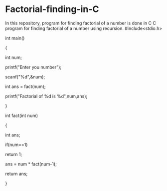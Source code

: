 # Factorial-finding-in-C
In this repository, program for finding factorial of a number is done in C
C program for finding factorial of a number using recursion.
#include<stdio.h> 

int main() 

{ 

int num; 

printf("Enter you number"); 

scanf("%d",&num); 

int ans = fact(num); 

printf("Factorial of %d is %d",num,ans); 

} 

int fact(int num) 

{ 

int ans; 

if(num==1) 

return 1; 

ans = num * fact(num-1); 

return ans; 

}
